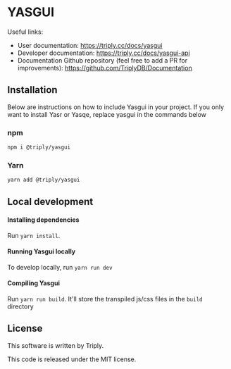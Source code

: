 # YASGUI

Useful links:

- User documentation: https://triply.cc/docs/yasgui
- Developer documentation: https://triply.cc/docs/yasgui-api
- Documentation Github repository (feel free to add a PR for improvements): https://github.com/TriplyDB/Documentation

## Installation

Below are instructions on how to include Yasgui in your project. If you only want to install Yasr or Yasqe, replace yasgui in the commands below

### npm

```sh
npm i @triply/yasgui
```

### Yarn

```sh
yarn add @triply/yasgui
```

## Local development

#### Installing dependencies

Run `yarn install`.

#### Running Yasgui locally

To develop locally, run `yarn run dev`

#### Compiling Yasgui

Run `yarn run build`. It'll store the transpiled js/css files in the `build` directory

## License

This software is written by Triply.

This code is released under the MIT license.
